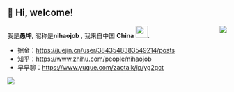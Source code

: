 
<h2> 👋 Hi, welcome! </h2>

<img src="https://github-readme-stats.vercel.app/api?username=nihaojob" align="right" />

我是**愚坤**, 昵称是**nihaojob** , 我来自中国 **China** <img src="https://image.flaticon.com/icons/svg/630/630667.svg" width="28" />. 



- 掘金：https://juejin.cn/user/3843548383549214/posts
- 知乎：https://www.zhihu.com/people/nihaojob
- 早早聊：https://www.yuque.com/zaotalk/ip/yg2gct



<div>
<img src="https://visitor-badge.glitch.me/badge?page_id=nihaojob@163.com" />
</div>


